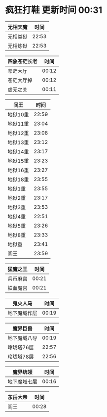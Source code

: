 # 疯狂打鞋 更新时间 00:31

| 无相天魔   | 时间    |
|--------|-------|
| 无相类狱 | 22:53 |
| 无相炼狱 | 22:53 |

| 四象苍茫长老   | 时间    |
|--------|-------|
| 苍茫大厅 | 00:12 |
| 苍茫大厅掉 | 00:12 |
| 虚无之关 | 00:11 |

| 间王   | 时间    |
|--------|-------|
| 地狱10重 | 22:59 |
| 地狱11重 | 23:04 |
| 地狱12重 | 23:08 |
| 地狱13重 | 23:12 |
| 地狱14重 | 23:17 |
| 地狱15重 | 23:23 |
| 地狱16重 | 23:27 |
| 地狱18重 | 23:55 |
| 地狱1重 | 23:55 |
| 地狱2重 | 23:17 |
| 地狱3重 | 23:53 |
| 地狱4重 | 22:51 |
| 地狱5重 | 23:26 |
| 地狱8重 | 23:33 |
| 地狱重 | 23:41 |
| 阎王 | 23:59 |

| 猛魔之王   | 时间    |
|--------|-------|
| 兵币麻宫 | 00:21 |
| 铁血魔宫 | 00:21 |

| 鬼火人马   | 时间    |
|--------|-------|
| 地下魔域作层 | 00:19 |

| 魔界巨兽   | 时间    |
|--------|-------|
| 地下魔域八导 | 00:19 |
| 玲珑塔76层 | 22:57 |
| 玲珑塔78层 | 22:56 |

| 魔界统领   | 时间    |
|--------|-------|
| 地下魔域七层 | 00:16 |

| 东岳大帝   | 时间    |
|--------|-------|
| 阎王 | 00:28 |